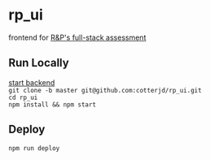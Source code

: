# rp_ui
frontend for <a href="https://github.com/cotterjd/RP_assessment">R&amp;P's full-stack assessment</a>

## Run Locally
<a href="https://github.com/cotterjd/RP_assessment/blob/master/README.md#user-content-run-locally">start backend</a><br />
`git clone -b master git@github.com:cotterjd/rp_ui.git`<br />
`cd rp_ui`<br />
`npm install && npm start`<br />

## Deploy

`npm run deploy`
